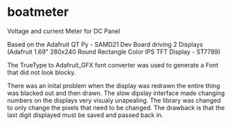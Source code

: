 # boatmeter
Voltage and current Meter for DC Panel

Based on the Adafruit QT Py - SAMD21 Dev Board driving 2 Displays (Adafruit 1.69" 280x240 Round Rectangle Color IPS TFT Display - ST7789)

The TrueType to Adafruit_GFX font converter was used to generate a Font that did not look blocky.

There was an inital problem when the display was redrawn the entire thing was blacked out and then drawn.  The slow dipslay interface made changing numbers on the displays very visualy unapealing.  The library was changed to only change the pixels that need to be changed.  The drawback is that the last digit displayed must be saved and passed back in.
